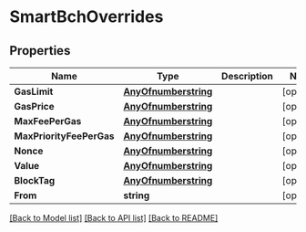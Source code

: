 # SmartBchOverrides

## Properties

Name | Type | Description | Notes
------------ | ------------- | ------------- | -------------
**GasLimit** | [**AnyOfnumberstring**](anyOf&lt;number,string&gt;.md) |  | [optional] 
**GasPrice** | [**AnyOfnumberstring**](anyOf&lt;number,string&gt;.md) |  | [optional] 
**MaxFeePerGas** | [**AnyOfnumberstring**](anyOf&lt;number,string&gt;.md) |  | [optional] 
**MaxPriorityFeePerGas** | [**AnyOfnumberstring**](anyOf&lt;number,string&gt;.md) |  | [optional] 
**Nonce** | [**AnyOfnumberstring**](anyOf&lt;number,string&gt;.md) |  | [optional] 
**Value** | [**AnyOfnumberstring**](anyOf&lt;number,string&gt;.md) |  | [optional] 
**BlockTag** | [**AnyOfnumberstring**](anyOf&lt;number,string&gt;.md) |  | [optional] 
**From** | **string** |  | [optional] 

[[Back to Model list]](../README.md#documentation-for-models) [[Back to API list]](../README.md#documentation-for-api-endpoints) [[Back to README]](../README.md)


